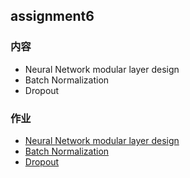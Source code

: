 ## assignment6

### 内容

- Neural Network modular layer design
- Batch Normalization
- Dropout

### 作业

- [Neural Network modular layer design](classwork)
- [Batch Normalization](classwork)
- [Dropout](classwork)

